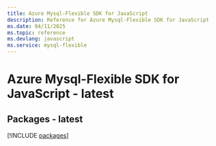 ```yaml
---
title: Azure Mysql-Flexible SDK for JavaScript
description: Reference for Azure Mysql-Flexible SDK for JavaScript
ms.date: 04/11/2025
ms.topic: reference
ms.devlang: javascript
ms.service: mysql-flexible
---
```

# Azure Mysql-Flexible SDK for JavaScript - latest
## Packages - latest
[!INCLUDE [packages](mysql-flexible-index.md)]